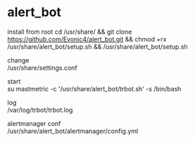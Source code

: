 # alert_bot

install from root 
cd /usr/share/ && git clone https://github.com/Evonic4/alert_bot.git && chmod +rx /usr/share/alert_bot/setup.sh && /usr/share/alert_bot/setup.sh  
  
change  
/usr/share/settings.conf  
  
start  
su mastmetric -c '/usr/share/alert_bot/trbot.sh' -s /bin/bash  
  
log  
/var/log/trbot/trbot.log  
  
alertmanager conf  
/usr/share/alert_bot/alertmanager/config.yml  
  